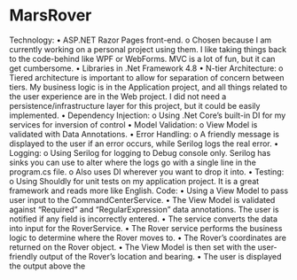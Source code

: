 # MarsRover
Technology:
•	ASP.NET Razor Pages front-end.
o	Chosen because I am currently working on a personal project using them. I like taking things back to the code-behind like WPF or WebForms. MVC is a lot of fun, but it can get cumbersome.
•	Libraries in .Net Framework 4.8 
•	N-tier Architecture:
o	Tiered architecture is important to allow for separation of concern between tiers. My business logic is in the Application project, and all things related to the user experience are in the Web project. I did not need a persistence/infrastructure layer for this project, but it could be easily implemented.
•	Dependency Injection:
o	Using .Net Core’s built-in DI for my services for inversion of control
•	Model Validation:
o	View Model is validated with Data Annotations.
•	Error Handling:
o	A friendly message is displayed to the user if an error occurs, while Serilog logs the real error.
•	Logging:
o	Using Serilog for logging to Debug console only. Serilog has sinks you can use to alter where the logs go with a single line in the program.cs file.
o	Also uses DI wherever you want to drop it into.
•	Testing:
o	Using Shouldly for unit tests on my application project. It is a great framework and reads more like English.
Code:
•	Using a View Model to pass user input to the CommandCenterService. 
•	The View Model is validated against “Required” and “RegularExpression” data annotations. The user is notified if any field is incorrectly entered.
•	The service converts the data into input for the RoverService.
•	The Rover service performs the business logic to determine where the Rover moves to.
•	The Rover’s coordinates are returned on the Rover object.
•	The View Model is then set with the user-friendly output of the Rover’s location and bearing.
•	The user is displayed the output above the 
